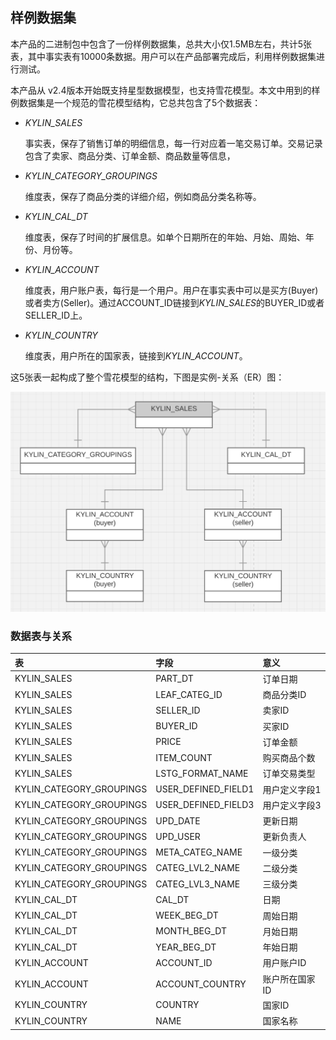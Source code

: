 ## 样例数据集
本产品的二进制包中包含了一份样例数据集，总共大小仅1.5MB左右，共计5张表，其中事实表有10000条数据。用户可以在产品部署完成后，利用样例数据集进行测试。

本产品从 v2.4版本开始既支持星型数据模型，也支持雪花模型。本文中用到的样例数据集是一个规范的雪花模型结构，它总共包含了5个数据表：

- *KYLIN_SALES* 

  事实表，保存了销售订单的明细信息，每一行对应着一笔交易订单。交易记录包含了卖家、商品分类、订单金额、商品数量等信息，

- *KYLIN_CATEGORY_GROUPINGS* 

  维度表，保存了商品分类的详细介绍，例如商品分类名称等。

- *KYLIN_CAL_DT* 

  维度表，保存了时间的扩展信息。如单个日期所在的年始、月始、周始、年份、月份等。

- *KYLIN_ACCOUNT*

  维度表，用户账户表，每行是一个用户。用户在事实表中可以是买方(Buyer)或者卖方(Seller)。通过ACCOUNT_ID链接到*KYLIN_SALES*的BUYER_ID或者SELLER_ID上。

- *KYLIN_COUNTRY*

  维度表，用户所在的国家表，链接到*KYLIN_ACCOUNT*。



这5张表一起构成了整个雪花模型的结构，下图是实例-关系（ER）图：

![](images/dataset_1.png)

### 数据表与关系


| 表                        | 字段                  | 意义       |
| :----------------------- | :------------------ | :------- |
| KYLIN_SALES              | PART_DT             | 订单日期     |
| KYLIN_SALES              | LEAF_CATEG_ID       | 商品分类ID   |
| KYLIN_SALES              | SELLER_ID           | 卖家ID     |
| KYLIN_SALES              | BUYER_ID            | 买家ID     |
| KYLIN_SALES              | PRICE               | 订单金额     |
| KYLIN_SALES              | ITEM_COUNT          | 购买商品个数   |
| KYLIN_SALES              | LSTG_FORMAT_NAME    | 订单交易类型   |
| KYLIN_CATEGORY_GROUPINGS | USER_DEFINED_FIELD1 | 用户定义字段1  |
| KYLIN_CATEGORY_GROUPINGS | USER_DEFINED_FIELD3 | 用户定义字段3  |
| KYLIN_CATEGORY_GROUPINGS | UPD_DATE            | 更新日期     |
| KYLIN_CATEGORY_GROUPINGS | UPD_USER            | 更新负责人    |
| KYLIN_CATEGORY_GROUPINGS | META_CATEG_NAME     | 一级分类     |
| KYLIN_CATEGORY_GROUPINGS | CATEG_LVL2_NAME     | 二级分类     |
| KYLIN_CATEGORY_GROUPINGS | CATEG_LVL3_NAME     | 三级分类     |
| KYLIN_CAL_DT             | CAL_DT              | 日期       |
| KYLIN_CAL_DT             | WEEK_BEG_DT         | 周始日期     |
| KYLIN_CAL_DT             | MONTH_BEG_DT        | 月始日期     |
| KYLIN_CAL_DT             | YEAR_BEG_DT         | 年始日期     |
| KYLIN_ACCOUNT            | ACCOUNT_ID          | 用户账户ID   |
| KYLIN_ACCOUNT            | ACCOUNT_COUNTRY     | 账户所在国家ID |
| KYLIN_COUNTRY            | COUNTRY             | 国家ID     |
| KYLIN_COUNTRY            | NAME                | 国家名称     |
